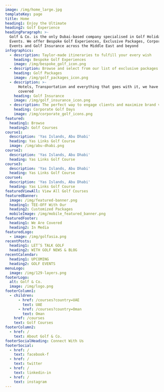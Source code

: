```yaml
---
image: /img/home_large.jpg
templateKey: page
title: Home
heading1: Enjoy the Ultimate
heading2: Golf Experience
headingParagraph: >-
  Golf & Co. is the only Dubai-based company specialised in Golf Holidays and
  Events. We offer Bespoke Golf Experiences, Exclusive Packages, Corporate
  Events and Golf Insurance across the Middle East and beyond
infographics:
  - description: Taylor-made itineraries to fulfill your every wish
    heading: Bespoke Golf Experiences
    image: /img/bespoke_golf_icon.png
  - description: Browse and select from our list of exclusive packages
    heading: Golf Packages
    image: /img/golf_packages_icon.png
  - description: >-
      Hotels, Transportation and everything that goes with it, we have it all
      covered
    heading: Golf Insurance
    image: /img/golf_insurance_icon.png
  - description: The perfect way to engage clients and maximize brand value
    heading: Corporate Golf Days
    image: /img/corporate_golf_icons.png
featured:
  heading1: Browse
  heading2: Golf Courses
course1:
  description: 'Yas Islands, Abu Dhabi'
  heading: Yas Links Golf Course
  image: /img/abu-dhabi.png
course2:
  description: 'Yas Islands, Abu Dhabi'
  heading: Yas Links Golf Course
course3:
  description: 'Yas Islands, Abu Dhabi'
  heading: Yas Links Golf Course
course4:
  description: 'Yas Islands, Abu Dhabi'
  heading: Yas Links Golf Course
featuredViewAll: View All Golf Courses
featuredBanner:
  image: /img/featured-banner.png
  heading1: TEE-OFF With Our
  heading2: Customized Packages
  mobileImage: /img/mobile_featured_banner.png
featuredFooter:
  heading1: We Are Covered
  heading2: In Media
featuredLogo:
  - image: /img/golfasia.png
recentPosts:
  heading1: LET’S TALK GOLF
  heading2: WITH GOLF NEWS & BLOG
recentCalendar:
  heading1: UPCOMING
  heading2: GOLF EVENTS
menuLogo:
  image: /img/129-layers.png
footerLogo:
  alt: Golf & Co.
  image: /img/logo.png
footerColumn1:
  - children:
      - href: /courses?country=UAE
        text: UAE
      - href: /courses?country=Oman
        text: Oman
    href: /courses
    text: Golf Courses
footerColumn2:
  - href: /
    text: About Golf & Co.
footerSocialHeading: Connect With Us
footerSocial:
  - href: /
    text: facebook-f
  - href: /
    text: twitter
  - href: /
    text: linkedin-in
  - href: /
    text: instagram
---
```


